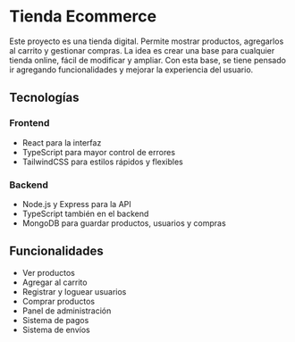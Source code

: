 # Tienda Ecommerce

Este proyecto es una tienda digital. Permite mostrar productos, agregarlos al carrito y gestionar compras. La idea es crear una base para cualquier tienda online, fácil de modificar y ampliar. Con esta base, se tiene pensado ir agregando funcionalidades y mejorar la experiencia del usuario.

## Tecnologías

### Frontend
- React para la interfaz
- TypeScript para mayor control de errores
- TailwindCSS para estilos rápidos y flexibles

### Backend
- Node.js y Express para la API
- TypeScript también en el backend
- MongoDB para guardar productos, usuarios y compras

## Funcionalidades
- Ver productos
- Agregar al carrito
- Registrar y loguear usuarios
- Comprar productos
- Panel de administración
- Sistema de pagos
- Sistema de envíos
